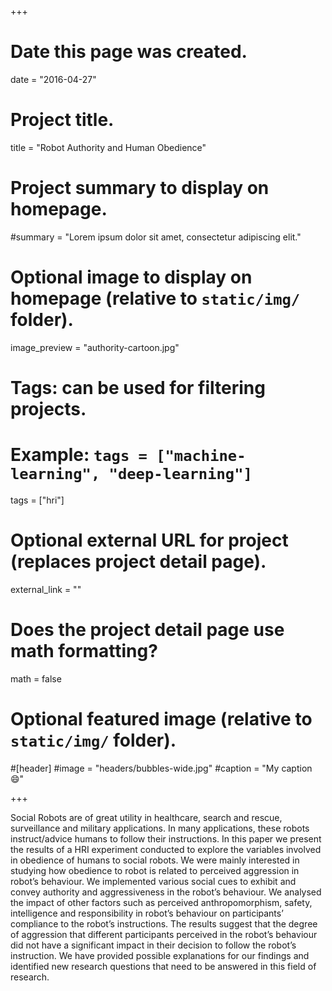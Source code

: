 +++
# Date this page was created.
date = "2016-04-27"

# Project title.
title = "Robot Authority and Human Obedience"

# Project summary to display on homepage.
#summary = "Lorem ipsum dolor sit amet, consectetur adipiscing elit."

# Optional image to display on homepage (relative to `static/img/` folder).
image_preview = "authority-cartoon.jpg"

# Tags: can be used for filtering projects.
# Example: `tags = ["machine-learning", "deep-learning"]`
tags = ["hri"]

# Optional external URL for project (replaces project detail page).
external_link = ""

# Does the project detail page use math formatting?
math = false

# Optional featured image (relative to `static/img/` folder).
#[header]
#image = "headers/bubbles-wide.jpg"
#caption = "My caption :smile:"

+++

Social Robots are of great utility in healthcare, search and rescue, surveillance and military applications. In many applications, these robots instruct/advice humans to follow their instructions. In this paper we present the results of a HRI experiment conducted to explore the variables involved in obedience of humans to social robots. We were mainly interested in studying how obedience to robot is related to perceived aggression in robot’s behaviour. We implemented various social cues to exhibit and convey authority and aggressiveness in the robot’s behaviour. We analysed the impact of other factors such as perceived anthropomorphism, safety, intelligence and responsibility in robot’s behaviour on participants’ compliance to the robot’s instructions. The results suggest that the degree of aggression that different participants perceived in the robot’s behaviour did not have a significant impact in their decision to follow the robot’s instruction. We have provided possible explanations for our findings and identified new research questions that need to be answered in this field of research.
